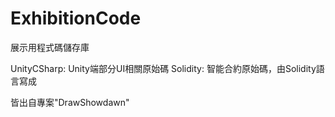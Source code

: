 # ExhibitionCode
展示用程式碼儲存庫

UnityCSharp: Unity端部分UI相關原始碼
Solidity: 智能合約原始碼，由Solidity語言寫成

皆出自專案"DrawShowdawn"

